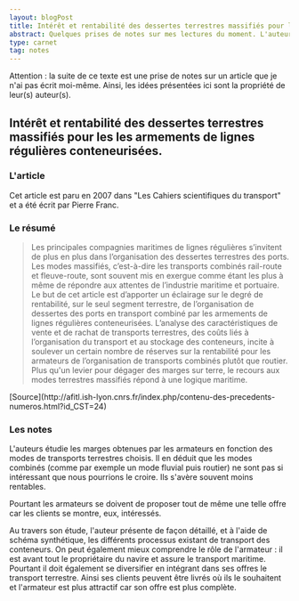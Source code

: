 ```yaml
---
layout: blogPost
title: Intérêt et rentabilité des dessertes terrestres massifiés pour les les armements de lignes régulières conteneurisées.
abstract: Quelques prises de notes sur mes lectures du moment. L'auteur de cette article tente de comparer la rentabilité des modes de transport (combiné ou non).
type: carnet
tag: notes
---
```


Attention : la suite de ce texte est une prise de notes sur un article que je n'ai pas écrit moi-même. Ainsi, les idées présentées ici sont la propriété de leur(s) auteur(s).

## Intérêt et rentabilité des dessertes terrestres massifiés pour les les armements de lignes régulières conteneurisées.

### L'article

Cet article est paru en 2007 dans "Les Cahiers scientifiques du transport" et a été écrit par Pierre Franc.

### Le résumé

<blockquote cite="http://afitl.ish-lyon.cnrs.fr/index.php/contenu-des-precedents-numeros.html?id_CST=24">
	Les principales compagnies maritimes de lignes régulières s’invitent de plus en plus dans l’organisation des dessertes terrestres des ports. 
	Les modes massifiés, c’est-à-dire les transports combinés rail-route et fleuve-route, sont souvent mis en exergue comme étant les plus à même de 
	répondre aux attentes de l’industrie maritime et portuaire. Le but de cet article est d’apporter un éclairage sur le degré de rentabilité, sur 
	le seul segment terrestre, de l’organisation de dessertes des ports en transport combiné par les armements de lignes régulières conteneurisées. 
	L’analyse des caractéristiques de vente et de rachat de transports terrestres, des coûts liés à l’organisation du transport et au stockage des 
	conteneurs, incite à soulever un certain nombre de réserves sur la rentabilité pour les armateurs de l’organisation de transports combinés plutôt 
	que routier. Plus qu'un levier pour dégager des marges sur terre, le recours aux modes terrestres massifiés répond à une logique maritime.
</blockquote>
[Source](http://afitl.ish-lyon.cnrs.fr/index.php/contenu-des-precedents-numeros.html?id_CST=24)

### Les notes

L'auteurs étudie les marges obtenues par les armateurs en fonction des modes de transports terrestres choisis. Il en déduit que les modes combinés 
(comme par exemple un mode fluvial puis routier) ne sont pas si intéressant que nous pourrions le croire. Ils s'avère souvent moins rentables.

Pourtant les armateurs se doivent de proposer tout de même une telle offre car les clients se montre, eux, intéressés. 

Au travers son étude, l'auteur présente de façon détaillé, et à l'aide de schéma synthétique, les différents processus existant de transport des conteneurs.
On peut également mieux comprendre le rôle de l'armateur : il est avant tout le propriétaire du navire et assure le transport maritime. Pourtant il doit également 
se diversifier en intégrant dans ses offres le transport terrestre. Ainsi ses clients peuvent être livrés où ils le souhaitent et l'armateur est plus attractif car 
son offre est plus complète.


